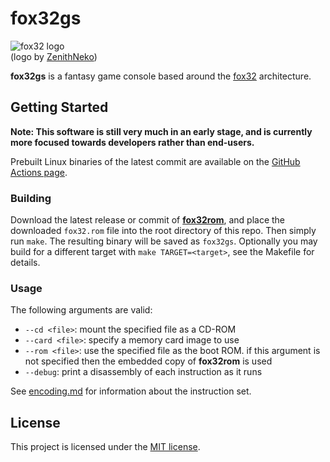 # fox32gs

![fox32 logo](docs/logos/fox32-circle.png)  
(logo by [ZenithNeko](https://zencorner.xyz/contacts.html))

**fox32gs** is a fantasy game console based around the [fox32](https://github.com/fox32-arch/fox32) architecture.

## Getting Started

**Note: This software is still very much in an early stage, and is currently more focused towards developers rather than end-users.**

Prebuilt Linux binaries of the latest commit are available on the [GitHub Actions page](https://github.com/fox32-arch/fox32gs/actions).

### Building

Download the latest release or commit of [**fox32rom**](https://github.com/fox32-arch/fox32rom), and place the downloaded `fox32.rom` file into the root directory of this repo. Then simply run `make`. The resulting binary will be saved as `fox32gs`. Optionally you may build for a different target with `make TARGET=<target>`, see the Makefile for details.

### Usage

The following arguments are valid:
- `--cd <file>`: mount the specified file as a CD-ROM
- `--card <file>`: specify a memory card image to use
- `--rom <file>`: use the specified file as the boot ROM. if this argument is not specified then the embedded copy of **fox32rom** is used
- `--debug`: print a disassembly of each instruction as it runs

See [encoding.md](docs/encoding.md) for information about the instruction set.

## License
This project is licensed under the [MIT license](LICENSE).
